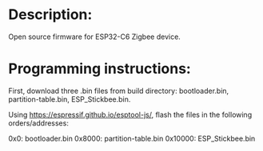 # Description:
Open source firmware for ESP32-C6 Zigbee device.

# Programming instructions:
First, download three .bin files from build directory: bootloader.bin, partition-table.bin, ESP_Stickbee.bin.

Using https://espressif.github.io/esptool-js/, flash the files in the following orders/addresses:

0x0:     bootloader.bin
0x8000:  partition-table.bin
0x10000: ESP_Stickbee.bin
